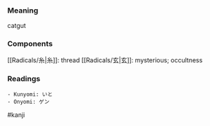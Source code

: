 ### Meaning

catgut

### Components

[[Radicals/糸|糸]]: thread [[Radicals/玄|玄]]: mysterious; occultness

### Readings

```
- Kunyomi: いと
- Onyomi: ゲン
```

#kanji